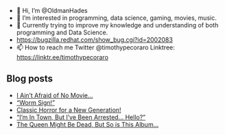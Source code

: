 - 👋 Hi, I’m @OldmanHades
- 👀 I’m interested in programming, data science, gaming, movies, music.
- 🌱 Currently trying to improve my knowledge and understanding of both programming and Data Science.
- https://bugzilla.redhat.com/show_bug.cgi?id=2002083
- 📫 How to reach me Twitter @timothypecoraro
Linktree: https://linktr.ee/timothypecoraro

## Blog posts
<!-- BLOG-POST-LIST:START -->
- [I Ain’t Afraid of No Movie…](https://medium.com/@timothypecoraro/i-aint-afraid-of-no-bad-movie-fe274e9ccceb?source=rss-5097f5c9b801------2)
- [“Worm Sign!”](https://medium.com/@timothypecoraro/worm-sign-038c7fff3a58?source=rss-5097f5c9b801------2)
- [Classic Horror for a New Generation!](https://medium.com/@timothypecoraro/classic-horror-for-a-new-generation-f1e1c4deaf85?source=rss-5097f5c9b801------2)
- [“I’m In Town, But I’ve Been Arrested… Hello?”](https://medium.com/@timothypecoraro/im-in-town-but-i-ve-been-arrested-hello-98a601978640?source=rss-5097f5c9b801------2)
- [The Queen Might Be Dead, But So is This Album…](https://medium.com/@timothypecoraro/the-queen-might-be-dead-but-so-is-this-album-5a3318f2fb4d?source=rss-5097f5c9b801------2)
<!-- BLOG-POST-LIST:END -->
